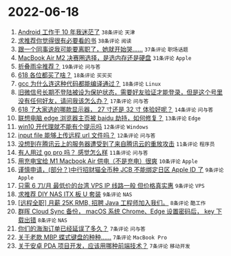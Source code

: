 # 2022-06-18

1. [Android 工作干 10 年我迷茫了](https://www.v2ex.com/t/860443) `38条评论` `天津`
1. [求推荐你觉得很有必要看的书](https://www.v2ex.com/t/860479) `38条评论` `阅读`
1. [跟一个同事说我可能要离职了，她就开始哭……](https://www.v2ex.com/t/860441) `37条评论` `职场话题`
1. [MacBook Air M2 决赛圈选择，是选内存还是硬盘](https://www.v2ex.com/t/860465) `31条评论` `Apple`
1. [折叠雨伞推荐？](https://www.v2ex.com/t/860440) `19条评论` `问与答`
1. [618 各位都买了啥？](https://www.v2ex.com/t/860489) `18条评论` `买买买`
1. [gcc 为什么连这种代码都能编译通过？](https://www.v2ex.com/t/860466) `18条评论` `Linux`
1. [旧微信号长期不登陆被设为保护状态，需要好友验证才能登录，但是这个号里没有任何好友，请问我该怎么办？](https://www.v2ex.com/t/860447) `17条评论` `问与答`
1. [618 了大家选的哪款显示器， 27 寸还是 32 寸 体验好呢？](https://www.v2ex.com/t/860442) `14条评论` `问与答`
1. [联想电脑 edge 浏览器主页被 baidu 劫持，如何修复？](https://www.v2ex.com/t/860470) `13条评论` `Edge`
1. [win10 开代理就不能有个提示吗](https://www.v2ex.com/t/860487) `12条评论` `Windows`
1. [input file 能够上传远程 url 文件吗？](https://www.v2ex.com/t/860456) `12条评论` `问与答`
1. [没想到在腾讯云上的服务器遭受到了来自腾讯云的重放攻击](https://www.v2ex.com/t/860476) `11条评论` `程序员`
1. [有人用过 go pro 吗？ 感觉怎么样](https://www.v2ex.com/t/860462) `11条评论` `问与答`
1. [用充电宝给 M1 Macbook Air 供电（不是充电）很爽](https://www.v2ex.com/t/860491) `10条评论` `Apple`
1. [谨慎申请，(部分？)中行招财猫全币种 JCB 不能绑定日区 Apple ID 了](https://www.v2ex.com/t/860506) `9条评论` `Apple`
1. [只需 6 刀/月 最低价的台湾 VPS IP 线路一般 但价格真实惠](https://www.v2ex.com/t/860460) `9条评论` `VPS`
1. [求推荐 DIY NAS ITX 板 U 套装](https://www.v2ex.com/t/860445) `9条评论` `NAS`
1. [[远程全职] 月薪 25K RMB, 招聘 Java 工程师加入我们。](https://www.v2ex.com/t/860468) `8条评论` `酷工作`
1. [群晖 Cloud Sync 备份， macOS 系统 Chrome、Edge 设置密码后， key 下载出错](https://www.v2ex.com/t/860449) `8条评论` `NAS`
1. [你们的海淘订单已经延误了多久？](https://www.v2ex.com/t/860482) `7条评论` `问与答`
1. [关于老款 MBP 蝶式键盘的种种……](https://www.v2ex.com/t/860464) `7条评论` `MacBook Pro`
1. [关于安卓 PDA 项目开发，应该用哪种前端技术？](https://www.v2ex.com/t/860455) `7条评论` `移动开发`
